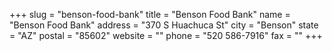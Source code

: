 +++
slug = "benson-food-bank"
title = "Benson Food Bank"
name = "Benson Food Bank"
address = "370 S Huachuca St"
city = "Benson"
state = "AZ"
postal = "85602"
website = ""
phone = "520 586-7916"
fax = ""
+++
